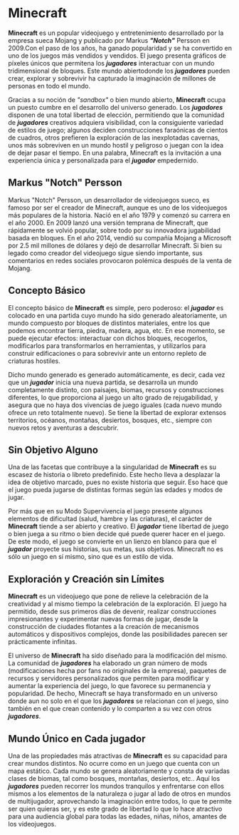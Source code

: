 # Minecraft

**Minecraft** es un popular videojuego y entretenimiento desarrollado por la empresa sueca Mojang y publicado por Markus ***"Notch"*** Persson en 2009.Con el paso de los años, ha ganado popularidad y se ha convertido en uno de los juegos más vendidos y vendidos. El juego presenta gráficos de píxeles únicos que permitena los ***jugadores*** interactuar con un mundo tridimensional de bloques. Este mundo abiertodonde los ***jugadores*** pueden crear, explorar y sobrevivir ha capturado la imaginación de millones de personas en todo el mundo.

Gracias a su noción de *"sandbox"* o bien mundo abierto, **Minecraft** ocupa un puesto cumbre en el desarrollo del universo generado. Los ***jugadores*** disponen de una total libertad de elección, permitiendo que la comunidad de ***jugadores*** creativos adquiera visibilidad, con la consiguiente variedad de estilos de juego; algunos deciden construcciones faraónicas de cientos de cuadros, otros prefieren la exploración de las inexplotadas cavernas, unos más sobreviven en un mundo hostil y peligroso o juegan con la idea de dejar pasar el tiempo. En una palabra, Minecraft es la invitación a una experiencia única y personalizada para el ***jugador*** empedernido. 

## Markus "Notch" Persson

Markus "Notch" Persson, un desarrollador de videojuegos sueco, es famoso por ser el creador de Minecraft, aunque es uno de los videojuegos más populares de la historia. Nació en el año 1979 y comenzó su carrera en el año 2000. En 2009 lanzó una versión temprana de Minecraft, que rápidamente se volvió popular, sobre todo por su innovadora jugabilidad basada en bloques. En el año 2014, vendió su compañía Mojang a Microsoft por 2.5 mil millones de dólares y dejó de desarrollar Minecraft. Si bien su legado como creador del videojuego sigue siendo importante, sus comentarios en redes sociales provocaron polémica después de la venta de Mojang. 

## Concepto Básico

El concepto básico de **Minecraft** es simple, pero poderoso: el ***jugador*** es colocado en una partida cuyo mundo ha sido generado aleatoriamente, un mundo compuesto por bloques de distintos materiales, entre los que podemos encontrar tierra, piedra, madera, agua, etc. En ese momento, se puede ejecutar efectos: interactuar con dichos bloques, recogerlos, modificarlos para transformarlos en herramientas, y utilizarlos para construir edificaciones o para sobrevivir ante un entorno repleto de criaturas hostiles.

Dicho mundo generado es generado automáticamente, es decir, cada vez que un ***jugador*** inicia una nueva partida, se desarrolla un mundo completamente distinto, con paisajes, biomas, recursos y construcciones diferentes, lo que proporciona al juego un alto grado de rejugabilidad, y asegura que no haya dos vivencias de juego iguales (cada nuevo mundo ofrece un reto totalmente nuevo). Se tiene la libertad de explorar extensos territorios, océanos, montañas, desiertos, bosques, etc., siempre con nuevos retos y aventuras a descubrir. 

## Sin Objetivo Alguno

Una de las facetas que contribuye a la singularidad de **Minecraft** es su escasez de historia o libreto predefinido. Este hecho lleva a desplazar la idea de objetivo marcado, pues no existe historia que seguir. Eso hace que el juego pueda jugarse de distintas formas según las edades y modos de jugar. 

Por más que en su Modo Supervivencia el juego presente algunos elementos de dificultad (salud, hambre y las criaturas), el carácter de **Minecraft** tiende a ser abierto y creativo. El ***jugador*** tiene libertad de juego o bien juega a su ritmo o bien decide qué puede querer hacer en el juego. De este modo, el juego se convierte en un lienzo en blanco para que el ***jugador*** proyecte sus historias, sus metas, sus objetivos. Minecraft no es sólo un juego en sí mismo, sino que es un estilo de vida.

## Exploración y Creación sin Límites

**Minecraft** es un videojuego que pone de relieve la celebración de la creatividad y al mismo tiempo la celebración de la exploración. El juego ha permitido, desde sus primeros días de devenir, realizar construcciones impresionantes y experimentar nuevas formas de jugar, desde la construcción de ciudades flotantes a la creación de mecanismos automáticos y dispositivos complejos, donde las posibilidades parecen ser prácticamente infinitas. 

El universo de **Minecraft** ha sido diseñado para la modificación del mismo. La comunidad de ***jugadores*** ha elaborado un gran número de mods (modificaciones hecha por fans no originales de la empresa), paquetes de recursos y servidores personalizados que permiten para modificar y aumentar la experiencia del juego, lo que favorece su permanencia y popularidad. De hecho, Minecraft se haya transformado en un universo donde aun no solo en el que los ***jugadores*** se relacionan con el juego, sino también en el que crean contenido y lo comparten a su vez con otros ***jugadores***. 

## Mundo Único en Cada jugador

Una de las propiedades más atractivas de **Minecraft** es su capacidad para crear mundos distintos. No ocurre como en un juego que cuenta con un mapa estático. Cada mundo se genera aleatoriamente y consta de variadas clases de biomas, tal como bosques, montañas, desiertos, etc.. Aquí los ***jugadores*** pueden recorrer los mundos tranquilos y enfrentarse con ellos mismos a los elementos de la naturaleza o jugar al lado de otros en mundos de multijugador, aprovechando la imaginación entre todos, lo que te permite ser quien quieras ser, y es este grado de libertad lo que lo hace atractivo para una audiencia global para todas las edades, niñas, niños, amantes de los videojuegos.